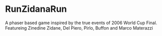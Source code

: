 # RunZidanaRun
A phaser based game inspired by the true events of 2006 World Cup Final. Featureing Zinedine Zidane, Del Piero, Pirlo, Buffon and Marco Materazzi
